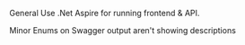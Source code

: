 General
   Use .Net Aspire for running frontend & API.


Minor
   Enums on Swagger output aren't showing descriptions